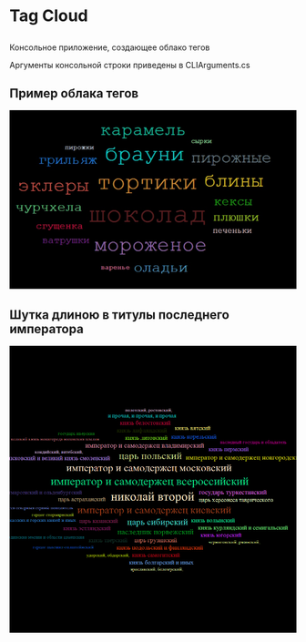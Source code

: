 ﻿# Tag Cloud

##
Консольное приложение, создающее облако тегов

Аргументы консольной строки приведены в CLIArguments.cs

## Пример облака тегов

![DraftExample](https://github.com/CaptainBelyash/di/blob/master/TagCloud/draft_example.jpg)


## Шутка длиною в титулы последнего императора

![Nikolai](https://github.com/CaptainBelyash/di/blob/master/TagCloud/nikolai.png)
